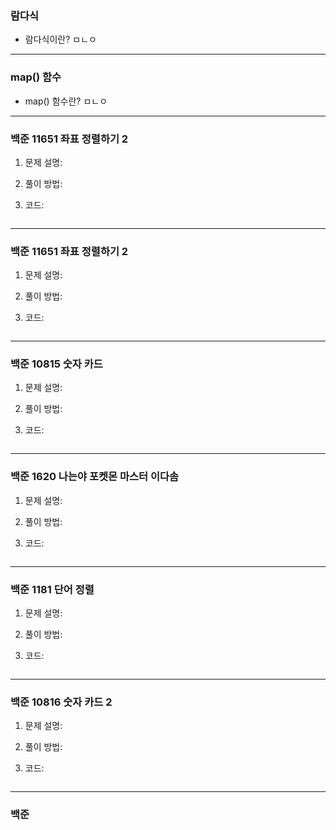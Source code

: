 ### 람다식

* 람다식이란?
    ㅁㄴㅇ

***
### map() 함수

* map() 함수란?
    ㅁㄴㅇ

***
### 백준 11651 좌표 정렬하기 2

1. 문제 설명:

2. 풀이 방법:

3. 코드:
```python

```
***
### 백준 11651 좌표 정렬하기 2

1. 문제 설명:

2. 풀이 방법:

3. 코드:
```python
```
***
### 백준 10815 숫자 카드

1. 문제 설명:

2. 풀이 방법:

3. 코드:
```python
```
***
### 백준 1620 나는야 포켓몬 마스터 이다솜

1. 문제 설명:

2. 풀이 방법:

3. 코드:
```python
```
***
### 백준 1181 단어 정렬

1. 문제 설명:

2. 풀이 방법:

3. 코드:
```python
```
***
### 백준 10816 숫자 카드 2

1. 문제 설명:

2. 풀이 방법:

3. 코드:
```python
```
***
### 백준